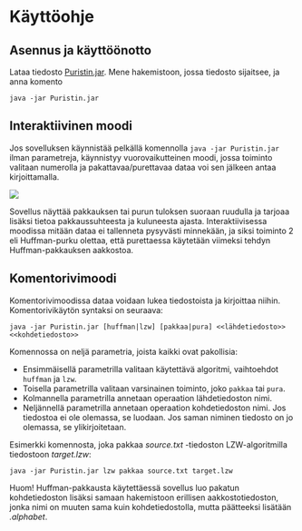 # Käyttöohje

## Asennus ja käyttöönotto

Lataa tiedosto [Puristin.jar](https://github.com/TommiON/Puristin/releases/download/1.0/Puristin.jar). Mene hakemistoon, jossa tiedosto sijaitsee, ja anna komento

```java -jar Puristin.jar```

## Interaktiivinen moodi

Jos sovelluksen käynnistää pelkällä komennolla `java -jar Puristin.jar` ilman parametreja, käynnistyy vuorovaikutteinen moodi, jossa toiminto valitaan numerolla ja pakattavaa/purettavaa dataa voi sen jälkeen antaa kirjoittamalla.

![](ui1.png)

Sovellus näyttää pakkauksen tai purun tuloksen suoraan ruudulla ja tarjoaa lisäksi tietoa pakkaussuhteesta ja kuluneesta ajasta. Interaktiivisessa moodissa mitään dataa ei tallenneta pysyvästi minnekään, ja siksi toiminto 2 eli Huffman-purku olettaa, että purettaessa käytetään viimeksi tehdyn Huffman-pakkauksen aakkostoa.

## Komentorivimoodi

Komentorivimoodissa dataa voidaan lukea tiedostoista ja kirjoittaa niihin. Komentorivikäytön syntaksi on seuraava:

```java -jar Puristin.jar [huffman|lzw] [pakkaa|pura] <<lähdetiedosto>> <<kohdetiedosto>>```

Komennossa on neljä parametria, joista kaikki ovat pakollisia:
* Ensimmäisellä parametrilla valitaan käytettävä algoritmi, vaihtoehdot `huffman` ja `lzw`.
* Toisella parametrilla valitaan varsinainen toiminto, joko `pakkaa` tai `pura`.
* Kolmannella parametrilla annetaan operaation lähdetiedoston nimi.
* Neljännellä parametrilla annetaan operaation kohdetiedoston nimi. Jos tiedostoa ei ole olemassa, se luodaan. Jos saman niminen tiedosto on jo olemassa, se ylikirjoitetaan.

Esimerkki komennosta, joka pakkaa _source.txt_ -tiedoston LZW-algoritmilla tiedostoon _target.lzw_:

```java -jar Puristin.jar lzw pakkaa source.txt target.lzw```

Huom! Huffman-pakkausta käytettäessä sovellus luo pakatun kohdetiedoston lisäksi samaan hakemistoon erillisen aakkostotiedoston, jonka nimi on muuten sama kuin kohdetiedostolla, mutta päätteeksi lisätään _.alphabet_.
